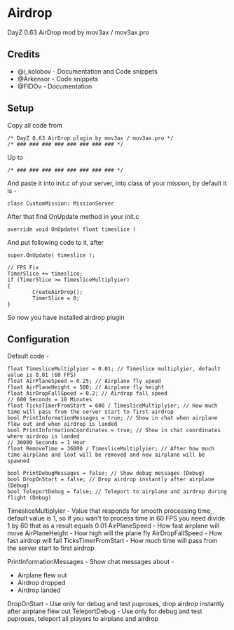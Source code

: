# Airdrop
DayZ 0.63 AirDrop mod by mov3ax / mov3ax.pro

## Credits

* @i_kolobov - Documentation and Code snippets
* @Arkensor - Code snippets
* @FIDOv - Documentation

## Setup

Copy all code from 

```
/* DayZ 0.63 AirDrop plugin by mov3ax / mov3ax.pro */
/* ### ### ### ### ### ### ### ### */
```

Up to

```
/* ### ### ### ### ### ### ### ### */
```

And paste it into init.c of your server, into class of your mission, by default it is -

```
class CustomMission: MissionServer
```

After that find OnUpdate method in your init.c

```
override void OnUpdate( float timeslice )
```

And put following code to it, after 

```
super.OnUpdate( timeslice );
```

```
// FPS Fix
TimerSlice += timeslice;
if (TimerSlice >= TimesliceMultiplyier)
{
		CreateAirDrop();
		TimerSlice = 0;	
}
```

So now you have installed airdrop plugin

## Configuration

Default code -

```
float TimesliceMultiplyier = 0.01; // Timeslice multiplyier, default value is 0.01 (60 FPS)
float AirPlaneSpeed = 0.25; // Airplane fly speed 
float AirPlaneHeight = 500; // Airplane fly height 
float AirDropFallSpeed = 0.2; // Airdrop fall speed 
// 600 Seconds = 10 Minutes
float TicksTimerFromStart = 600 / TimesliceMultiplyier; // How much time will pass from the server start to first airdrop
bool PrintInformationMessages = true; // Show in chat when airplane flew out and when airdrop is landed
bool PrintInformationCoordinates = true; // Show in chat coordinates where airdrop is landed
// 36000 Seconds = 1 Hour
float RemoveTime = 36000 / TimesliceMultiplyier; // After how much time airplane and loot will be removed and new airplane will be spawned
	
bool PrintDebugMessages = false; // Show debug messages (Debug)
bool DropOnStart = false; // Drop airdrop instantly after airplane (Debug)
bool TeleportDebug = false; // Teleport to airplane and airdrop during flight (Debug)
```

TimesliceMultiplyier - Value that responds for smooth processing time, default value is 1, so if you wan't to process time in 60 FPS you need divide 1 by 60 that as a result equals 0.01
AirPlaneSpeed - How fast airplane will move
AirPlaneHeight - How high will the plane fly
AirDropFallSpeed - How fast airdrop will fall
TicksTimerFromStart - How much time will pass from the server start to first airdrop

PrintInformationMessages - Show chat messages about -

* Airplane flew out
* Airdrop dropped
* Airdrop landed

DropOnStart - Use only for debug and test puproses, drop airdrop instantly after airplane flew out
TeleportDebug - Use only for debug and test puproses, teleport all players to airplane and airdrop
